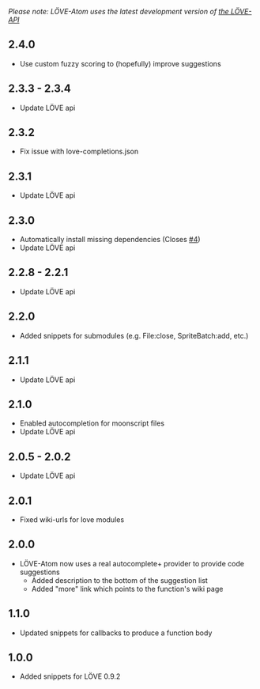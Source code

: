 _Please note: LÖVE-Atom uses the latest development version of [the LÖVE-API](https://github.com/love2d-community/love-api)_

## 2.4.0
- Use custom fuzzy scoring to (hopefully) improve suggestions

## 2.3.3 - 2.3.4
- Update LÖVE api

## 2.3.2
- Fix issue with love-completions.json

## 2.3.1
- Update LÖVE api

## 2.3.0
- Automatically install missing dependencies (Closes [#4](https://github.com/rm-code/love-atom/issues/4))
- Update LÖVE api

## 2.2.8 - 2.2.1
- Update LÖVE api

## 2.2.0
- Added snippets for submodules (e.g. File:close, SpriteBatch:add, etc.)

## 2.1.1
- Update LÖVE api

## 2.1.0
- Enabled autocompletion for moonscript files
- Update LÖVE api

## 2.0.5 - 2.0.2
- Update LÖVE api

## 2.0.1
- Fixed wiki-urls for love modules

## 2.0.0
- LÖVE-Atom now uses a real autocomplete+ provider to provide code suggestions
	- Added description to the bottom of the suggestion list
	- Added "more" link which points to the function's wiki page

## 1.1.0
- Updated snippets for callbacks to produce a function body

## 1.0.0
- Added snippets for LÖVE 0.9.2
